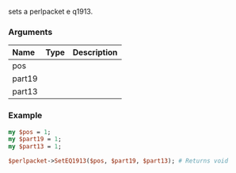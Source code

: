sets a perlpacket e q1913.
### Arguments
**Name**|**Type**|**Description**
:---|:---|:---
pos||
part19||
part13||

### Example

```perl
my $pos = 1;
my $part19 = 1;
my $part13 = 1;

$perlpacket->SetEQ1913($pos, $part19, $part13); # Returns void
```